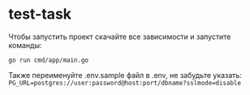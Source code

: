 # test-task
Чтобы запустить проект скачайте все зависимости и запустите команды: 

```go run cmd/app/main.go```

Также переименуйте .env.sample файл в .env, не забудьте указать: 
```PG_URL=postgres://user:password@host:port/dbname?sslmode=disable```
